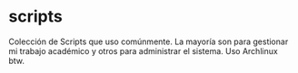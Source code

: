 # scripts

Colección de Scripts que uso comúnmente. La mayoría son para gestionar mi trabajo académico y otros para administrar el sistema. Uso Archlinux btw.
